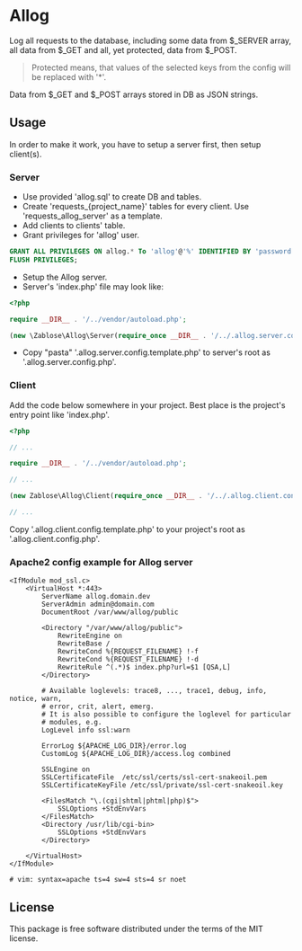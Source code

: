 # Allog

Log all requests to the database, including some data from $_SERVER array, all data from $_GET and all, yet protected, data from $_POST.

> Protected means, that values of the selected keys from the config will be replaced with '*'.

Data from $_GET and $_POST arrays stored in DB as JSON strings.

## Usage

In order to make it work, you have to setup a server first, then setup client(s).

### Server

* Use provided 'allog.sql' to create DB and tables.
* Create 'requests_{project_name}' tables for every client. Use 'requests_allog_server' as a template.
* Add clients to clients' table.
* Grant privileges for 'allog' user.

```sql
GRANT ALL PRIVILEGES ON allog.* To 'allog'@'%' IDENTIFIED BY 'password';
FLUSH PRIVILEGES;
```

* Setup the Allog server.
* Server's 'index.php' file may look like:

```php
<?php

require __DIR__ . '/../vendor/autoload.php';

(new \Zablose\Allog\Server(require_once __DIR__ . '/../.allog.server.config.php'))->run();

```

* Copy "pasta" '.allog.server.config.template.php' to server's root as '.allog.server.config.php'.

### Client

Add the code below somewhere in your project. Best place is the project's entry point like 'index.php'.

```php
<?php

// ...

require __DIR__ . '/../vendor/autoload.php';

// ...

(new Zablose\Allog\Client(require_once __DIR__ . '/../.allog.client.config.php'))->send();

// ...

```

Copy '.allog.client.config.template.php' to your project's root as '.allog.client.config.php'.

### Apache2 config example for Allog server

```apacheconfig
<IfModule mod_ssl.c>
    <VirtualHost *:443>
        ServerName allog.domain.dev
        ServerAdmin admin@domain.com
        DocumentRoot /var/www/allog/public

        <Directory "/var/www/allog/public">
            RewriteEngine on
            RewriteBase /
            RewriteCond %{REQUEST_FILENAME} !-f
            RewriteCond %{REQUEST_FILENAME} !-d
            RewriteRule ^(.*)$ index.php?url=$1 [QSA,L]
        </Directory>

        # Available loglevels: trace8, ..., trace1, debug, info, notice, warn,
        # error, crit, alert, emerg.
        # It is also possible to configure the loglevel for particular
        # modules, e.g.
        LogLevel info ssl:warn

        ErrorLog ${APACHE_LOG_DIR}/error.log
        CustomLog ${APACHE_LOG_DIR}/access.log combined
        
        SSLEngine on
        SSLCertificateFile  /etc/ssl/certs/ssl-cert-snakeoil.pem
        SSLCertificateKeyFile /etc/ssl/private/ssl-cert-snakeoil.key
        
        <FilesMatch "\.(cgi|shtml|phtml|php)$">
            SSLOptions +StdEnvVars
        </FilesMatch>
        <Directory /usr/lib/cgi-bin>
            SSLOptions +StdEnvVars
        </Directory>
        
    </VirtualHost>
</IfModule>

# vim: syntax=apache ts=4 sw=4 sts=4 sr noet

```

## License

This package is free software distributed under the terms of the MIT license.

